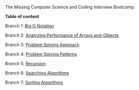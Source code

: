 The Missing Computer Science and Coding Interview Bootcamp

**Table of content**

Branch 1: [Big O Notation](https://github.com/ranibb/JavaScript-Algorithms-and-Data-Structures/tree/Big-O-Notation)

Branch 2: [Analyzing Performance of Arrays and-Objects](https://github.com/ranibb/JavaScript-Algorithms-and-Data-Structures/tree/Analyzing-Performance-of-Arrays-and-Objects)

Branch 3: [Problem Solving Approach](https://github.com/ranibb/JavaScript-Algorithms-and-Data-Structures/tree/Problem-Solving-Approach)

Branch 4: [Problem Solving Patterns](https://github.com/ranibb/JavaScript-Algorithms-and-Data-Structures/tree/Problem-Solving-Patterns)

Branch 5: [Recursion](https://github.com/ranibb/JavaScript-Algorithms-and-Data-Structures/tree/Recursion)

Branch 6: [Searching Algorithms](https://github.com/ranibb/JavaScript-Algorithms-and-Data-Structures/tree/Searching-Algorithms)

Branch 7: [Sorting Algorithms](https://github.com/ranibb/JavaScript-Algorithms-and-Data-Structures/tree/Sorting-Algorithms)